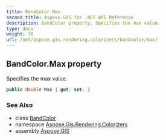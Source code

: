 ```yaml
---
title: BandColor.Max
second_title: Aspose.GIS for .NET API Reference
description: BandColor property. Specifies the max value.
type: docs
weight: 30
url: /net/aspose.gis.rendering.colorizers/bandcolor/max/
---
```

## BandColor.Max property

Specifies the max value.

```csharp
public double Max { get; set; }
```

### See Also

* class [BandColor](../)
* namespace [Aspose.Gis.Rendering.Colorizers](../../bandcolor/)
* assembly [Aspose.GIS](../../../)



